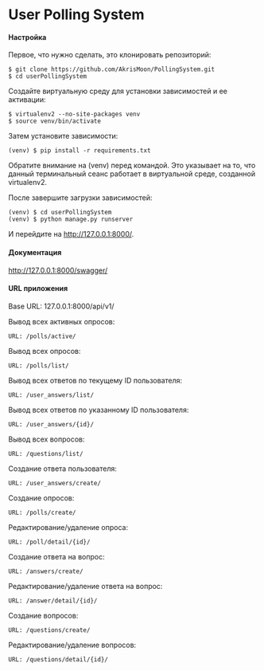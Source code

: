 # User Polling System
#### Настройка
Первое, что нужно сделать, это клонировать репозиторий:

```
$ git clone https://github.com/AkrisMoon/PollingSystem.git
$ cd userPollingSystem
```
Создайте виртуальную среду для установки зависимостей и ее активации:
```
$ virtualenv2 --no-site-packages venv
$ source venv/bin/activate
```
Затем установите зависимости:
```
(venv) $ pip install -r requirements.txt
```
Обратите внимание на (venv) перед командой. Это указывает на то, что данный терминальный сеанс работает в виртуальной среде, созданной virtualenv2.

После завершите загрузки зависимостей:
```
(venv) $ cd userPollingSystem
(venv) $ python manage.py runserver
```
И перейдите на http://127.0.0.1:8000/.

#### Документация
http://127.0.0.1:8000/swagger/

#### URL приложения

Base URL: 127.0.0.1:8000/api/v1/

Вывод всех активных опросов:
```
URL: /polls/active/
```

Вывод всех опросов:
```
URL: /polls/list/
```

Вывод всех ответов по текущему ID пользователя:
```
URL: /user_answers/list/
```

Вывод всех ответов по указанному ID пользователя:
```
URL: /user_answers/{id}/
```

Вывод всех вопросов:
```
URL: /questions/list/
```

Создание ответа пользователя:
```
URL: /user_answers/create/
```

Создание опросов:
```
URL: /polls/create/
```

Редактирование/удаление опроса:
```
URL: /poll/detail/{id}/
```

Создание ответа на вопрос:
```
URL: /answers/create/
```

Редактирование/удаление ответа на вопрос:
```
URL: /answer/detail/{id}/
```

Создание вопросов:
```
URL: /questions/create/
```

Редактирование/удаление вопросов:
```
URL: /questions/detail/{id}/
```

